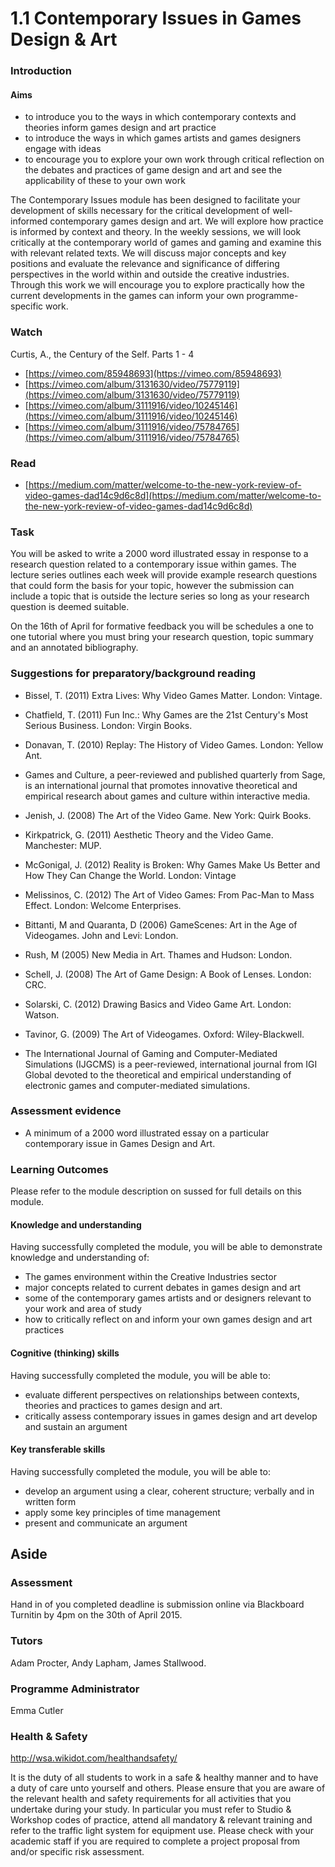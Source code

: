 # 1.1 Contemporary Issues in Games Design & Art

### Introduction 

#### Aims
- to introduce you to the ways in which contemporary contexts and theories inform games design and art practice - to introduce the ways in which games artists and games designers engage with ideas- to encourage you to explore your own work through critical reflection on the debates and practices of game design and art and see the applicability of these to your own work

The Contemporary Issues module has been designed to facilitate your development of skills necessary for the critical development of well-informed contemporary games design and art. We will explore how practice is informed by context and theory. In the weekly sessions, we will look critically at the contemporary world of games and gaming and examine this with relevant related texts. We will discuss major concepts and key positions and evaluate the relevance and significance of differing perspectives in the world within and outside the creative industries. Through this work we will encourage you to explore practically how the current developments in the games can inform your own programme-specific work.


### Watch  
Curtis, A., the Century of the Self.Parts 1 - 4 
- [https://vimeo.com/85948693](https://vimeo.com/85948693)
- [https://vimeo.com/album/3131630/video/75779119](https://vimeo.com/album/3131630/video/75779119)
- [https://vimeo.com/album/3111916/video/10245146](https://vimeo.com/album/3111916/video/10245146)
- [https://vimeo.com/album/3111916/video/75784765](https://vimeo.com/album/3111916/video/75784765)### Read
- [https://medium.com/matter/welcome-to-the-new-york-review-of-video-games-dad14c9d6c8d](https://medium.com/matter/welcome-to-the-new-york-review-of-video-games-dad14c9d6c8d)### Task  

You will be asked to  write a 2000 word illustrated essay in response to a research question related to a contemporary issue within games. The lecture series outlines each week will provide example research questions that could form the basis for your topic, however the submission can include a topic that is outside the lecture series so long as your research question is deemed suitable.

On the 16th of April for formative feedback you will be schedules a one to one tutorial where you must bring your research question, topic summary and an annotated bibliography.

### Suggestions for preparatory/background reading
- Bissel, T. (2011) Extra Lives: Why Video Games Matter. London: Vintage.- Chatfield, T. (2011) Fun Inc.: Why Games are the 21st Century's Most Serious Business. London: Virgin Books.- Donavan, T. (2010) Replay: The History of Video Games. London: Yellow Ant.- Games and Culture, a peer-reviewed and published quarterly from Sage, is an international journal that promotes innovative theoretical and empirical research about games and culture within interactive media.- Jenish, J. (2008) The Art of the Video Game. New York: Quirk Books.- Kirkpatrick, G. (2011) Aesthetic Theory and the Video Game. Manchester: MUP.- McGonigal, J. (2012) Reality is Broken: Why Games Make Us Better and How They Can Change the World. London: Vintage- Melissinos, C. (2012) The Art of Video Games: From Pac-Man to Mass Effect. London: Welcome Enterprises.- Bittanti, M and Quaranta, D (2006) GameScenes: Art in the Age of Videogames. John and Levi: London.- Rush, M (2005) New Media in Art. Thames and Hudson: London.- Schell, J. (2008) The Art of Game Design: A Book of Lenses. London: CRC.- Solarski, C. (2012) Drawing Basics and Video Game Art. London: Watson.- Tavinor, G. (2009) The Art of Videogames. Oxford: Wiley-Blackwell.- The International Journal of Gaming and Computer-Mediated Simulations (IJGCMS) is a peer-reviewed, international journal from IGI Global devoted to the theoretical and empirical understanding of electronic games and computer-mediated simulations.


### Assessment evidence
 
- A minimum of a 2000 word illustrated essay on a particular contemporary issue in Games Design and Art.

### Learning Outcomes
Please refer to the module description on sussed for full details on this module.

#### Knowledge and understanding
Having successfully completed the module, you will be able to
demonstrate knowledge and understanding of:
- The games environment within the Creative Industries sector
- major concepts related to current debates in games design and art
- some of the contemporary games artists and or designers relevant to your work and area of study
- how to critically reflect on and inform your own games design and art practices

#### Cognitive (thinking) skills
Having successfully completed the module, you will be able to:
- evaluate different perspectives on relationships between contexts, theories and practices to games design and art.
- critically assess contemporary issues in games design and art develop and sustain an argument

#### Key transferable skills
Having successfully completed the module, you will be able to:
- develop an argument using a clear, coherent structure; verbally and in written form
- apply some key principles of time management 
- present and communicate an argument

## Aside
 
### Assessment 
Hand in of you completed deadline is submission online via Blackboard Turnitin by 4pm on the 30th of April 2015. 

### Tutors
Adam Procter, Andy Lapham, James Stallwood.

### Programme Administrator 
Emma Cutler 

### Health & Safety
http://wsa.wikidot.com/healthandsafety/

It is the duty of all students to work in a safe & healthy manner and to have a duty of care unto yourself and others. Please ensure that you are aware of the relevant health and safety requirements for all activities that you undertake during your study. In particular you must refer to Studio & Workshop codes of practice, attend all mandatory & relevant training and refer to the traffic light system for equipment use. Please check with your academic staff if you are required to complete a project proposal from and/or specific risk assessment.
